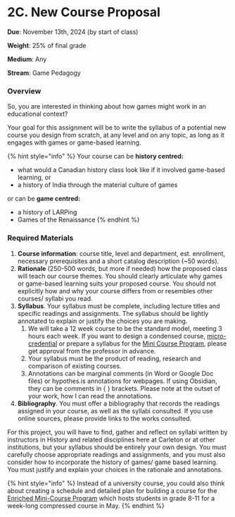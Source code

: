 # 2C. New Course Proposal

**Due**: November 13th, 2024 (by start of class)

**Weight**: 25% of final grade

**Medium**: Any

**Stream**: Game Pedagogy

### Overview

So, you are interested in thinking about how games might work in an educational context?&#x20;

Your goal for this assignment will be to write the syllabus of a potential new course you design from scratch, at any level and on any topic, as long as it engages with games or game-based learning.&#x20;

{% hint style="info" %}
Your course can be **history centred:**

* what would a Canadian history class look like if it involved game-based learning, or&#x20;
* a history of India through the material culture of games



or can be **game centred:**

* a history of LARPing
* Games of the Renaissance
{% endhint %}

### Required Materials

1. **Course information**: course title, level and department, est. enrollment, necessary prerequisites and a short catalog description (\~50 words).
2. **Rationale** (250-500 words, but more if needed) how the proposed class will teach our course themes. You should clearly articulate why games or game-based learning suits your proposed  course. You should not explicitly how and why your course differs from or resembles other courses/ syllabi you read.&#x20;
3. **Syllabus**. Your syllabus must be complete, including lecture titles and specific readings and assignments. The syllabus should be lightly annotated to explain or justify the choices you are making.&#x20;
   1. We will take a 12 week course to be the standard model, meeting 3 hours each week. If you want to design a condensed course, [micro-credential](https://carleton.ca/future-edge/micro-credentials/) or prepare a syllabus for the [Mini Course Program](https://carleton.ca/mcp/), please get approval from the professor in advance.&#x20;
   2. Your syllabus must be the product of reading, research and comparison of existing courses.&#x20;
   3. Annotations can be marginal comments (in Word or Google Doc files) or hypothes.is annotations for webpages. If using Obsidian, they can be comments in { } brackets. Please note at the outset of your work, how I can read the annotations.&#x20;
4. **Bibliography**. You must offer a bibliography that records the readings assigned in your course, as well as the syllabi consulted. If you use online sources, please provide links to the works consulted.&#x20;

For this project, you will have to find, gather and reflect on syllabi written by instructors in History and related disciplines here at Carleton or at other institutions, but your syllabus should be entirely your own design. You must carefully choose appropriate readings and assignments, and you must also consider how to incorporate the history of games/ game based learning. You must justify and explain your choices in the rationale and annotations.

{% hint style="info" %}
Instead of a university course, you could also think about creating a schedule and detailed plan for building a course for the [Enriched Mini-Course Program](https://carleton.ca/emcp/) which hosts students in grade 8-11 for a week-long compressed course in May.&#x20;
{% endhint %}

